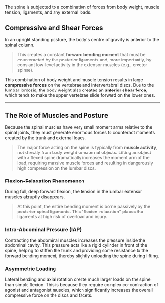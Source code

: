 The spine is subjected to a combination of forces from body weight, muscle tension, ligaments, and any external loads.

## Compressive and Shear Forces
In an upright standing posture, the body's centre of gravity is anterior to the spinal column.
> This creates a constant **forward bending moment** that must be counteracted by the posterior ligaments and, more importantly, by constant low-level activity in the extensor muscles (e.g., erector spinae).

This combination of body weight and muscle tension results in large **compressive forces** on the vertebrae and intervertebral discs. Due to the lumbar lordosis, the body weight also creates an **anterior shear force**, which tends to make the upper vertebrae slide forward on the lower ones.

---

## The Role of Muscles and Posture
Because the spinal muscles have very small moment arms relative to the spinal joints, they must generate enormous forces to counteract moments created by the trunk and external loads.
> The major force acting on the spine is typically from **muscle activity**, not directly from body weight or external objects. Lifting an object with a flexed spine dramatically increases the moment arm of the load, requiring massive muscle forces and resulting in dangerously high compression on the lumbar discs.

### Flexion-Relaxation Phenomenon
During full, deep forward flexion, the tension in the lumbar extensor muscles abruptly disappears.
> At this point, the entire bending moment is borne passively by the posterior spinal ligaments. This "flexion-relaxation" places the ligaments at high risk of overload and injury.

### Intra-Abdominal Pressure (IAP)
Contracting the abdominal muscles increases the pressure inside the abdominal cavity. This pressure acts like a rigid cylinder in front of the spine, helping to stiffen the trunk and providing some resistance to the forward bending moment, thereby slightly unloading the spine during lifting.

### Asymmetric Loading
Lateral bending and axial rotation create much larger loads on the spine than simple flexion. This is because they require complex co-contraction of agonist and antagonist muscles, which significantly increases the overall compressive force on the discs and facets.